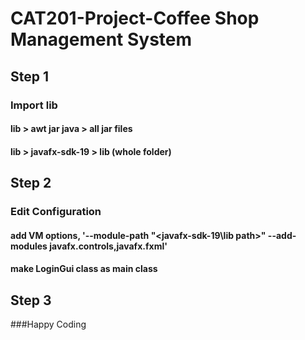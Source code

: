 # CAT201-Project-Coffee Shop Management System

## Step 1
### Import lib
#### lib > awt jar java > all jar files
#### lib > javafx-sdk-19 > lib (whole folder)

## Step 2
### Edit Configuration
#### add VM options, '--module-path "<javafx-sdk-19\lib path>" --add-modules javafx.controls,javafx.fxml'
#### make LoginGui class as main class

## Step 3
###Happy Coding
